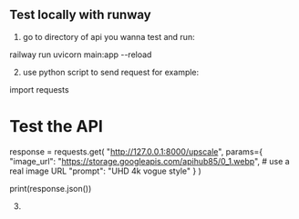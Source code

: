 ## Test locally with runway

1. go to directory of api you wanna test and run:

railway run uvicorn main:app --reload

2. use python script to send request for example:

import requests

# Test the API
response = requests.get(
    "http://127.0.0.1:8000/upscale",
    params={
        "image_url": "https://storage.googleapis.com/apihub85/0_1.webp",  # use a real image URL
        "prompt": "UHD 4k vogue style"
    }
)

print(response.json())

3. 